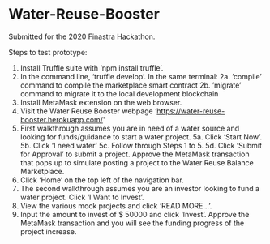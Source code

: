 # Water-Reuse-Booster

Submitted for the 2020 Finastra Hackathon. 

Steps to test prototype: 

1. Install Truffle suite with ‘npm install truffle’.
2. In the command line, ‘truffle develop’. In the same terminal:
2a. ’compile’ command to compile the marketplace smart contract 
2b. ’migrate’ command to migrate it to the local development blockchain
3. Install MetaMask extension on the web browser. 
4. Visit the Water Reuse Booster webpage ‘https://water-reuse-booster.herokuapp.com/'
5. First walkthrough assumes you are in need of a water source and looking for funds/guidance to start a water project.
5a. Click ‘Start Now’.
5b. Click ‘I need water’
5c. Follow through Steps 1 to 5. 
5d. Click ‘Submit for Approval’ to submit a project. Approve the MetaMask transaction that pops up to simulate posting a project to the Water Reuse Balance Marketplace. 
6. Click ‘Home’ on the top left of the navigation bar.
7. The second walkthrough assumes you are an investor looking to fund a water project. Click ‘I Want to Invest’.
8. View the various mock projects and click ‘READ MORE…’. 
9. Input the amount to invest of $ 50000 and click ‘Invest’. Approve the MetaMask transaction and you will see the funding progress of the project increase. 
